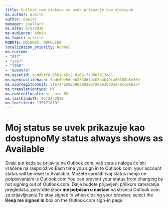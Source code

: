 ```yaml
---
title: Outlook.com statusa se uvek prikazuje kao dostupno
ms.author: daeite
author: daeite
manager: joallard
ms.date: 6/5/2019
ms.audience: Admin
ms.topic: article
ROBOTS: NOINDEX, NOFOLLOW
localization_priority: Normal
ms.custom:
- "817"
- "1767"
- "1768"
- "8000049"
ms.assetid: dcddbff8-6501-45c2-8169-f18de7613d81
ms.openlocfilehash: 5ade09e56eeb283d61bcb7b4b49fa65103b5e26e
ms.sourcegitcommit: 5fb7a4b28859690020efdea630d03e70cc0e6334
ms.translationtype: MT
ms.contentlocale: sr-Latn-RS
ms.lasthandoff: 06/28/2019
ms.locfileid: "35371879"
---
```

# <a name="my-status-always-shows-as-available"></a><span data-ttu-id="3b954-102">Moj status se uvek prikazuje kao dostupno</span><span class="sxs-lookup"><span data-stu-id="3b954-102">My status always shows as Available</span></span>

<span data-ttu-id="3b954-103">Svaki put kada se prijavite na Outlook.com, vaš status naloga će biti vraćene na raspoloživo.</span><span class="sxs-lookup"><span data-stu-id="3b954-103">Each time you sign in to Outlook.com, your account status will be reset to Available.</span></span> <span data-ttu-id="3b954-104">Možete sprečiti tvoj status menja ne potpisivanjem iz Outlook.com.</span><span class="sxs-lookup"><span data-stu-id="3b954-104">You can prevent your status from changing by not signing out of Outlook.com.</span></span> <span data-ttu-id="3b954-105">Dalje budete prijavljeni prilikom zatvaranja pregledača, potvrdite izbor **me potpisan u nastavi** na stranici Outlook.com za prijavljivanje.</span><span class="sxs-lookup"><span data-stu-id="3b954-105">To stay signed in when closing your browser, select the **Keep me signed in** box on the Outlook.com sign-in page.</span></span>
